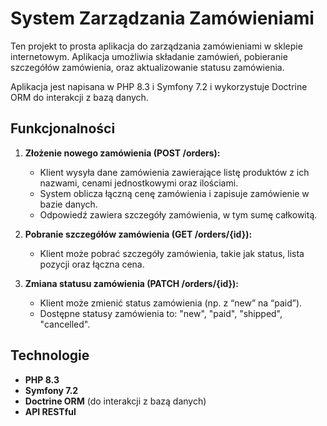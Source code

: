 # System Zarządzania Zamówieniami

Ten projekt to prosta aplikacja do zarządzania zamówieniami w sklepie internetowym. Aplikacja umożliwia składanie zamówień, pobieranie szczegółów zamówienia, oraz aktualizowanie statusu zamówienia.

Aplikacja jest napisana w PHP 8.3 i Symfony 7.2 i wykorzystuje Doctrine ORM do interakcji z bazą danych.

## Funkcjonalności

1. **Złożenie nowego zamówienia (POST /orders):**
   - Klient wysyła dane zamówienia zawierające listę produktów z ich nazwami, cenami jednostkowymi oraz ilościami.
   - System oblicza łączną cenę zamówienia i zapisuje zamówienie w bazie danych.
   - Odpowiedź zawiera szczegóły zamówienia, w tym sumę całkowitą.

2. **Pobranie szczegółów zamówienia (GET /orders/{id}):**
   - Klient może pobrać szczegóły zamówienia, takie jak status, lista pozycji oraz łączna cena.

3. **Zmiana statusu zamówienia (PATCH /orders/{id}):**
   - Klient może zmienić status zamówienia (np. z “new” na “paid”).
   - Dostępne statusy zamówienia to: "new", "paid", "shipped", "cancelled".

## Technologie

- **PHP 8.3**
- **Symfony 7.2**
- **Doctrine ORM** (do interakcji z bazą danych)
- **API RESTful**
